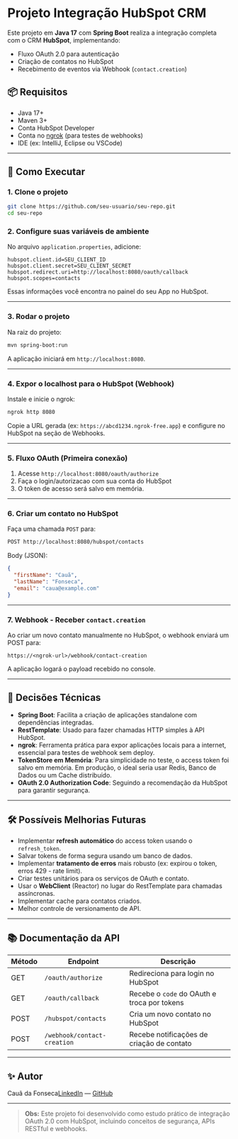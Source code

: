 # Projeto Integração HubSpot CRM

Este projeto em **Java 17** com **Spring Boot** realiza a integração completa com o CRM **HubSpot**, implementando:

- Fluxo OAuth 2.0 para autenticação
- Criação de contatos no HubSpot
- Recebimento de eventos via Webhook (`contact.creation`)

## 📦 Requisitos

- Java 17+
- Maven 3+
- Conta HubSpot Developer
- Conta no [ngrok](https://ngrok.com/) (para testes de webhooks)
- IDE (ex: IntelliJ, Eclipse ou VSCode)

---

## 🚀 Como Executar

### 1. Clone o projeto

```bash
git clone https://github.com/seu-usuario/seu-repo.git
cd seu-repo
```

### 2. Configure suas variáveis de ambiente

No arquivo `application.properties`, adicione:

```properties
hubspot.client.id=SEU_CLIENT_ID
hubspot.client.secret=SEU_CLIENT_SECRET
hubspot.redirect.uri=http://localhost:8080/oauth/callback
hubspot.scopes=contacts
```

Essas informações você encontra no painel do seu App no HubSpot.

---

### 3. Rodar o projeto

Na raiz do projeto:

```bash
mvn spring-boot:run
```

A aplicação iniciará em `http://localhost:8080`.

---

### 4. Expor o localhost para o HubSpot (Webhook)

Instale e inicie o ngrok:

```bash
ngrok http 8080
```

Copie a URL gerada (ex: `https://abcd1234.ngrok-free.app`) e configure no HubSpot na seção de Webhooks.

---

### 5. Fluxo OAuth (Primeira conexão)

1. Acesse `http://localhost:8080/oauth/authorize`
2. Faça o login/autorizacao com sua conta do HubSpot
3. O token de acesso será salvo em memória.

---

### 6. Criar um contato no HubSpot

Faça uma chamada `POST` para:

```bash
POST http://localhost:8080/hubspot/contacts
```

Body (JSON):

```json
{
  "firstName": "Cauã",
  "lastName": "Fonseca",
  "email": "caua@example.com"
}
```

---

### 7. Webhook - Receber `contact.creation`

Ao criar um novo contato manualmente no HubSpot, o webhook enviará um POST para:

```
https://<ngrok-url>/webhook/contact-creation
```

A aplicação logará o payload recebido no console.

---

## 🧐 Decisões Técnicas

- **Spring Boot**: Facilita a criação de aplicações standalone com dependências integradas.
- **RestTemplate**: Usado para fazer chamadas HTTP simples à API HubSpot.
- **ngrok**: Ferramenta prática para expor aplicações locais para a internet, essencial para testes de webhook sem deploy.
- **TokenStore em Memória**: Para simplicidade no teste, o access token foi salvo em memória. Em produção, o ideal seria usar Redis, Banco de Dados ou um Cache distribuído.
- **OAuth 2.0 Authorization Code**: Seguindo a recomendação da HubSpot para garantir segurança.

---

## 🛠️ Possíveis Melhorias Futuras

- Implementar **refresh automático** do access token usando o `refresh_token`.
- Salvar tokens de forma segura usando um banco de dados.
- Implementar **tratamento de erros** mais robusto (ex: expirou o token, erros 429 - rate limit).
- Criar testes unitários para os serviços de OAuth e contato.
- Usar o **WebClient** (Reactor) no lugar do RestTemplate para chamadas assíncronas.
- Implementar cache para contatos criados.
- Melhor controle de versionamento de API.

---

## 📚 Documentação da API

| Método | Endpoint                    | Descrição                                   |
| ------ | --------------------------- | ------------------------------------------- |
| GET    | `/oauth/authorize`          | Redireciona para login no HubSpot           |
| GET    | `/oauth/callback`           | Recebe o `code` do OAuth e troca por tokens |
| POST   | `/hubspot/contacts`         | Cria um novo contato no HubSpot             |
| POST   | `/webhook/contact-creation` | Recebe notificações de criação de contato   |

---

## ✨ Autor

Cauã da Fonseca[LinkedIn]([https://linkedin.com/in/seu-linkedin](https://www.linkedin.com/in/caua-da-fonseca-dev/)) — [GitHub](https://github.com/lelouchzin)

---

> **Obs:** Este projeto foi desenvolvido como estudo prático de integração OAuth 2.0 com HubSpot, incluindo conceitos de segurança, APIs RESTful e webhooks.
